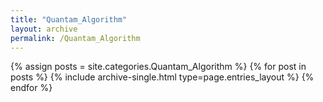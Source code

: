 ```yaml
---
title: "Quantam_Algorithm"
layout: archive
permalink: /Quantam_Algorithm
---
```



{% assign posts = site.categories.Quantam_Algorithm %}
{% for post in posts %} 
  {% include archive-single.html type=page.entries_layout %}
{% endfor %}
